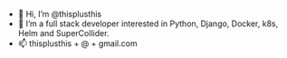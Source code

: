 - 👋 Hi, I’m @thisplusthis
- 👀 I’m a full stack developer interested in Python, Django, Docker, k8s, Helm and SuperCollider.
- 📫 thisplusthis + @ + gmail.com

<!---
thisplusthis/thisplusthis is a ✨ special ✨ repository because its `README.md` (this file) appears on your GitHub profile.
You can click the Preview link to take a look at your changes.
--->
